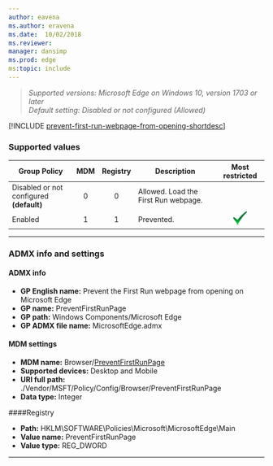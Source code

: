 ```yaml
---
author: eavena
ms.author: eravena
ms.date:  10/02/2018
ms.reviewer: 
manager: dansimp
ms.prod: edge
ms:topic: include
---
```


<!-- ## Prevent the First Run webpage from opening on Microsoft Edge -->
>*Supported versions: Microsoft Edge on Windows 10, version 1703 or later*<br>
>*Default setting:  Disabled or not configured (Allowed)*

[!INCLUDE [prevent-first-run-webpage-from-opening-shortdesc](../shortdesc/prevent-first-run-webpage-from-opening-shortdesc.md)]

### Supported values

|Group Policy  |MDM |Registry |Description |Most restricted |
|---|:---:|:---:|---|:---:|
|Disabled or not configured<br>**(default)** |0 |0 |Allowed. Load the First Run webpage. | |
|Enabled |1 |1 |Prevented. |![Most restricted value](../images/check-gn.png) |
---

### ADMX info and settings
#### ADMX info
- **GP English name:** Prevent the First Run webpage from opening on Microsoft Edge
- **GP name:** PreventFirstRunPage
- **GP path:** Windows Components/Microsoft Edge
- **GP ADMX file name:** MicrosoftEdge.admx

#### MDM settings
- **MDM name:** Browser/[PreventFirstRunPage](https://docs.microsoft.com/windows/client-management/mdm/policy-csp-browser#browser-preventfirstrunpage)
- **Supported devices:** Desktop and Mobile
- **URI full path:** ./Vendor/MSFT/Policy/Config/Browser/PreventFirstRunPage 
- **Data type:** Integer

####Registry
- **Path:** HKLM\SOFTWARE\Policies\Microsoft\MicrosoftEdge\Main
- **Value name:** PreventFirstRunPage
- **Value type:** REG_DWORD

<hr>
